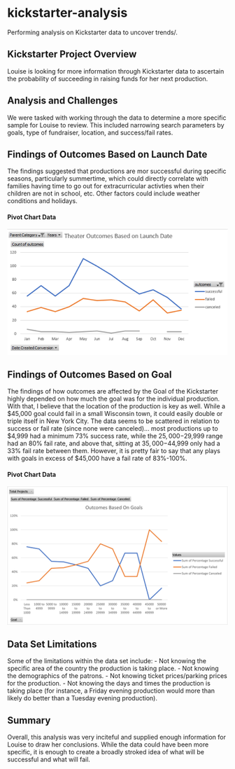 # kickstarter-analysis
Performing analysis on Kickstarter data to uncover trends/.

## **Kickstarter Project Overview**

Louise is looking for more information through Kickstarter data to ascertain the probability of succeeding in raising funds for her next production.


## **Analysis and Challenges**

We were tasked with working through the data to determine a more specific sample for Louise to review. This included narrowing search parameters by goals, type of fundraiser, location, and success/fail rates. 

## **Findings of Outcomes Based on Launch Date**

The findings suggested that productions are mor successful during specific seasons, particularly summertime, which could directly correlate with families having time to go out for extracurricular activties when their children are not in school, etc. Other factors could include weather conditions and holidays. 

#### Pivot Chart Data
![Theater Outcomes vs Launch](Theater_Outcomes_vs_Launch.png)

## **Findings of Outcomes Based on Goal**
	
The findings of how outcomes are affected by the Goal of the Kickstarter highly depended on how much the goal was for the individual production. With that, I believe that the location of the production is key as well. While a $45,000 goal could fail in a small Wisconsin town, it could easily double or triple itself in New York City. The data seems to be scattered in relation to success or fail rate (since none were canceled)... most productions up to $4,999 had a minimum 73% success rate, while the $25,000-$29,999 range had an 80% fail rate, and above that, sitting at $35,000-$44,999 only had a 33% fail rate between them. However, it is pretty fair to say that any plays with goals in excess of $45,000 have a fail rate of 83%-100%.

#### Pivot Chart Data
![Outcomes vs Goal](Outcomes_vs_Goals.png)


## **Data Set Limitations**
Some of the limitations within the data set include: 
	- Not knowing the specific area of the country the production is taking place. 
	- Not knowing the demographics of the patrons. 
	- Not knowing ticket prices/parking prices for the production. 
	- Not knowing the days and times the production is taking place (for instance, a Friday evening production would more than likely do better than a Tuesday evening production). 

## **Summary**

Overall, this analysis was very inciteful and supplied enough information for Louise to draw her conclusions. While the data could have been more specific, it is enough to create a broadly stroked idea of what will be successful and what will fail. 
